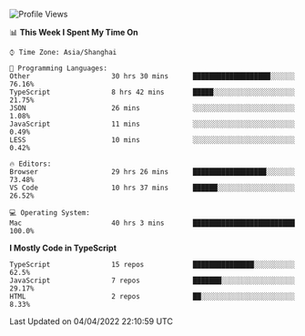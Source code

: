 <!--START_SECTION:waka-->
![Profile Views](http://img.shields.io/badge/Profile%20Views-1-blue)

📊 **This Week I Spent My Time On** 

```text
⌚︎ Time Zone: Asia/Shanghai

💬 Programming Languages: 
Other                    30 hrs 30 mins      ███████████████████░░░░░░   76.16% 
TypeScript               8 hrs 42 mins       █████░░░░░░░░░░░░░░░░░░░░   21.75% 
JSON                     26 mins             ░░░░░░░░░░░░░░░░░░░░░░░░░   1.08% 
JavaScript               11 mins             ░░░░░░░░░░░░░░░░░░░░░░░░░   0.49% 
LESS                     10 mins             ░░░░░░░░░░░░░░░░░░░░░░░░░   0.42%

🔥 Editors: 
Browser                  29 hrs 26 mins      ██████████████████░░░░░░░   73.48% 
VS Code                  10 hrs 37 mins      ██████░░░░░░░░░░░░░░░░░░░   26.52%

💻 Operating System: 
Mac                      40 hrs 3 mins       █████████████████████████   100.0%

```

**I Mostly Code in TypeScript** 

```text
TypeScript               15 repos            ███████████████░░░░░░░░░░   62.5% 
JavaScript               7 repos             ███████░░░░░░░░░░░░░░░░░░   29.17% 
HTML                     2 repos             ██░░░░░░░░░░░░░░░░░░░░░░░   8.33%

```



 Last Updated on 04/04/2022 22:10:59 UTC
<!--END_SECTION:waka-->
